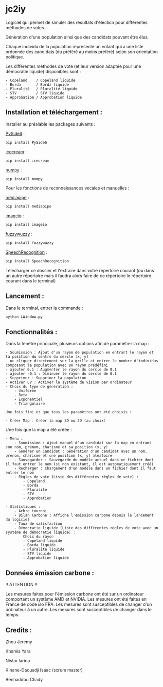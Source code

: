 # jc2iy

Logiciel qui permet de simuler des résultats d'élection pour différentes méthodes de votes.


Génèration d'une population ainsi que des candidats pouvant être élus.

Chaque individu de la population représente un votant qui a une liste ordonnée des candidats (du préféré au moins préféré) selon son orientation politique.

Les différentes méthodes de vote (et leur version adaptée pour une démocratie liquide) disponibles sont :

    - Copeland    / Copeland liquide
    - Borda       / Borda liquide
    - Pluralité   / Pluralité liquide
    - STV         / STV liquide
    - Approbation / Approbation liquide


## Installation et téléchargement :

Installer au préalable les packages suivants :

[PySide6](https://pypi.org/project/PySide6/) :

```bash
pip install PySide6
```

[icecream](https://pypi.org/project/icecream/) :

```bash
pip install icecream
```

[numpy](https://pypi.org/project/numpy/) :

```bash
pip install numpy
```

Pour les fonctions de reconnaissances vocales et manuelles :

[mediapipe](https://pypi.org/project/mediapipe/) :

```bash
pip install mediapipe
```

[imageio](https://pypi.org/project/imageio/) :

```bash
pip install imageio
```

[fuzzywuzzy](https://pypi.org/project/fuzzywuzzy/) :

```bash
pip install fuzzywuzzy
```

[SpeechRecognition](https://pypi.org/project/SpeechRecognition/) :

```bash
pip install SpeechRecognition
```


Télécharger ce dossier et l'extraire dans votre répertoire courant (ou dans un autre répertoire mais il faudra alors faire de ce répertoire le répertoire courant dans le terminal)


## Lancement :

Dans le terminal, entrer la commande : 

```bash
python LWindow.py
```


## Fonctionnalités :

Dans la fenêtre principale, plusieurs options afin de paramétrer la map :

    - Soumission : Ajout d'un rayon de population en entrant le rayon et la position du centre du cercle (x, y)
      ou cliquer directement sur la grille et entrer le nombre d'individus composant la population avec un rayon prédéfini
    - ajouter 0.1 : Augmenter le rayon du cercle de 0.1
    - ajouter -0.1 : Diminuer le rayon du cercle de 0.1
    - Supprimer : Supprimer la population
    - Activer CV : Activer le système de vision par ordinateur
    - Choix du type de génération :
        - Uniforme
        - Beta
        - Exponentiel
        - Triangulaire

    Une fois fini et que tous les paramètres ont été choisis :

    - Créer Map : Créer la map 3D ou 2D (au choix)


Une fois que la map a été créée :

    - Menu :
        - Soumission : Ajout manuel d'un candidat sur la map en entrant son nom, prénom, charisme et sa position (x, y)
        - Générer un Candidat : Génération d'un candidat avec un nom, prénom, charisme et une position (x, y) aléatoire
        - Sauvegarder : Sauvegarde du modèle actuel dans un fichier dont il faut entrer le nom (si non existant, il est automatiquement créé)
        - Recharger : Chargement d'un modèle dans un fichier dont il faut entrer le nom
        - Règles de vote (Liste des différentes règles de vote) :
            - Copeland
            - Borda
            - Pluralite
            - STV
            - Approbation
    
    - Statistiques :
        - Arbre tournoi
        - Bilan Carbone : Affiche l'emission carbone depuis le lancement du logiciel
        - Taux de satisfaction
        - Démocratie liquide (Liste des différentes règles de vote avec un système de démocratie liquide) :
            Choix du rayon
            - Copeland liquide
            - Borda liquide
            - Pluralite liquide
            - STV liquide
            - Approbation liquide


## Données émission carbone :

!! ATTENTION !!

Les mesures faites pour l'émission carbone ont été sur un ordinateur comportant un système AMD et NVIDIA.
Les mesures ont été faites en France de code iso FRA.
Les mesures sont susceptibles de changer d'un ordinateur à un autre.
Les mesures sont susceptibles de changer dans le temps.



## Credits :

Zhou Jeremy

Khamis Yara

Nistor Iarina

Kinane-Daouadji Isaac (scrum master)

Benhaddou Chady